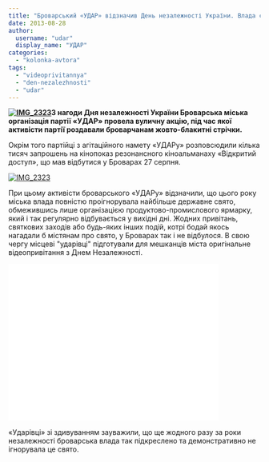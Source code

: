 ```yaml
---
title: "Броварський «УДАР» відзначив День незалежності України. Влада свято проігнорувала"
date: 2013-08-28
author: 
  username: "udar"
  display_name: "УДАР"
categories: 
  - "kolonka-avtora"
tags: 
  - "videoprivitannya"
  - "den-nezalezhnosti"
  - "udar"
---
```


**[![IMG_2323](https://mpz.brovary.org/wp-content/uploads/2013/08/IMG_2323.jpg)](https://mpz.brovary.org/wp-content/uploads/2013/08/IMG_2323.jpg)З нагоди Дня незалежності України Броварська міська організація партії «УДАР» провела вуличну акцію, під час якої активісти партії роздавали броварчанам жовто-блакитні стрічки.**

Окрім того партійці з агітаційного намету «УДАРу» розповсюдили кілька тисяч запрошень на кінопоказ резонансного кіноальманаху «Відкритий доступ», що мав відбутися у Броварах 27 серпня.

[![IMG_2323](https://mpz.brovary.org/wp-content/uploads/2013/08/IMG_2323.jpg)](https://mpz.brovary.org/wp-content/uploads/2013/08/IMG_2323.jpg)

При цьому активісти броварського «УДАРу» відзначили, що цього року міська влада повністю проігнорувала найбільше державне свято, обмежившись лише організацією продуктово-промислового ярмарку, який і так регулярно відбувається у вихідні дні. Жодних привітань, святкових заходів або будь-яких інших подій, котрі бодай якось нагадали б містянам про свято, у Броварах так і не відбулося. В свою чергу місцеві "ударівці" підготували для мешканців міста оригінальне відеопривітання з Днем Незалежності.

<iframe src="//www.youtube.com/embed/uqQLsuG4eVI" height="315" width="420" allowfullscreen frameborder="0"></iframe>

«Ударівці» зі здивуванням зауважили, що ще жодного разу за роки незалежності броварська влада так підкреслено та демонстративно не ігнорувала це свято.
